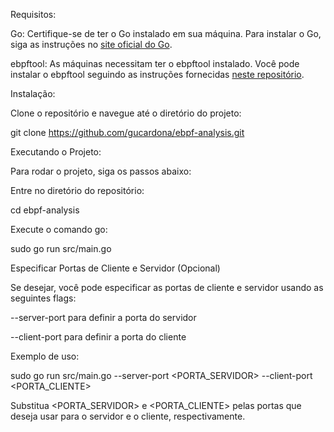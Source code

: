 Requisitos:

Go: Certifique-se de ter o Go instalado em sua máquina. Para instalar o Go, siga as instruções no [site oficial do Go](https://golang.org/doc/install).

ebpftool: As máquinas necessitam ter o ebpftool instalado. Você pode instalar o ebpftool seguindo as instruções fornecidas [neste repositório](https://github.com/sysrepo/ebpftool).


Instalação:

Clone o repositório e navegue até o diretório do projeto:

git clone https://github.com/gucardona/ebpf-analysis.git

Executando o Projeto:


Para rodar o projeto, siga os passos abaixo:

Entre no diretório do repositório:

cd ebpf-analysis

Execute o comando go:

sudo go run src/main.go


Especificar Portas de Cliente e Servidor (Opcional)

Se desejar, você pode especificar as portas de cliente e servidor usando as seguintes flags:

--server-port para definir a porta do servidor

--client-port para definir a porta do cliente


Exemplo de uso:

sudo go run src/main.go --server-port <PORTA_SERVIDOR> --client-port <PORTA_CLIENTE>

Substitua <PORTA_SERVIDOR> e <PORTA_CLIENTE> pelas portas que deseja usar para o servidor e o cliente, respectivamente.
